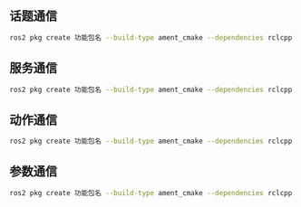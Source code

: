 ## 话题通信
```sh
ros2 pkg create 功能包名 --build-type ament_cmake --dependencies rclcpp std_msgs 自定义接口文件功能包名
```

## 服务通信
```sh
ros2 pkg create 功能包名 --build-type ament_cmake --dependencies rclcpp 自定义接口文件功能包名
```

## 动作通信
```sh
ros2 pkg create 功能包名 --build-type ament_cmake --dependencies rclcpp rclcpp_action 自定义接口文件功能包名
```

## 参数通信
```sh
ros2 pkg create 功能包名 --build-type ament_cmake --dependencies rclcpp
```